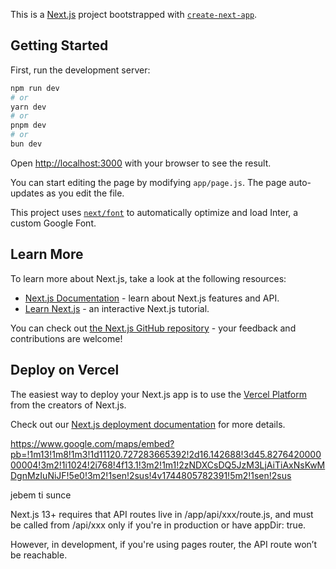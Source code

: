 This is a [Next.js](https://nextjs.org/) project bootstrapped with [`create-next-app`](https://github.com/vercel/next.js/tree/canary/packages/create-next-app).

## Getting Started

First, run the development server:

```bash
npm run dev
# or
yarn dev
# or
pnpm dev
# or
bun dev
```

Open [http://localhost:3000](http://localhost:3000) with your browser to see the result.

You can start editing the page by modifying `app/page.js`. The page auto-updates as you edit the file.

This project uses [`next/font`](https://nextjs.org/docs/basic-features/font-optimization) to automatically optimize and load Inter, a custom Google Font.

## Learn More

To learn more about Next.js, take a look at the following resources:

- [Next.js Documentation](https://nextjs.org/docs) - learn about Next.js features and API.
- [Learn Next.js](https://nextjs.org/learn) - an interactive Next.js tutorial.

You can check out [the Next.js GitHub repository](https://github.com/vercel/next.js/) - your feedback and contributions are welcome!

## Deploy on Vercel

The easiest way to deploy your Next.js app is to use the [Vercel Platform](https://vercel.com/new?utm_medium=default-template&filter=next.js&utm_source=create-next-app&utm_campaign=create-next-app-readme) from the creators of Next.js.

Check out our [Next.js deployment documentation](https://nextjs.org/docs/deployment) for more details.

https://www.google.com/maps/embed?pb=!1m13!1m8!1m3!1d11120.727283665392!2d16.142688!3d45.827642000000004!3m2!1i1024!2i768!4f13.1!3m2!1m1!2zNDXCsDQ5JzM3LjAiTiAxNsKwMDgnMzIuNiJF!5e0!3m2!1sen!2sus!4v1744805782391!5m2!1sen!2sus

jebem ti sunce

Next.js 13+ requires that API routes live in /app/api/xxx/route.js, and must be called from /api/xxx only if you're in production or have appDir: true.

However, in development, if you're using pages router, the API route won’t be reachable.